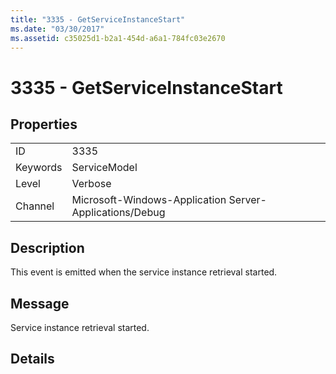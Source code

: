 ```yaml
---
title: "3335 - GetServiceInstanceStart"
ms.date: "03/30/2017"
ms.assetid: c35025d1-b2a1-454d-a6a1-784fc03e2670
---
```

# 3335 - GetServiceInstanceStart
## Properties  


|||  
|-|-|  
|ID|3335|  
|Keywords|ServiceModel|  
|Level|Verbose|  
|Channel|Microsoft-Windows-Application Server-Applications/Debug|  

## Description  
 This event is emitted when the service instance retrieval started.  

## Message  
 Service instance retrieval started.  

## Details
